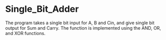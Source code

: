 # Single_Bit_Adder
The program takes a single bit input for A, B and Cin, and give single bit output for Sum and Carry. The function is implemented using the AND, OR, and XOR functions.
